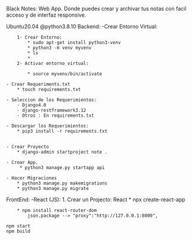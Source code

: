Black Notes: Web App. Donde puedes crear y archivar tus notas con facil acceso y de interfaz responsive.

Ubuntu20.04 @python3.8.10
Backend:
	-Crear Entorno Virtual:

		1- Crear Entorno:
			* sudo apt-get install python3-venv
			* python3 -m venv myvenv 
			* ls
			* 
		2- Activar entorno virtual:
		
			* source myvenv/bin/activate
			
	- Crear Requeriments.txt
		* touch requirements.txt
		
	- Seleccion de los Requerimientos:
		- Django4.0
		- django-restframework3.12
		- Otros : En requirements.txt
		
	- Descargar los Requerimientos:
		* pip3 install -r requirements.txt


	- Crear Proyecto
		* django-admin startproject note .
		
	- Crear App.
		 * python3 manage.py startapp api
		 
	- Hacer Migraciones
		* python3 manage.py makemigrations
		* python3 manage.py migrate


FrontEnd:
-React (JS):
	1. Crear un Projecto: React
		* npx create-react-app
	
		* npm install react-router-dom
			json.package --> "proxy":"http://127.0.0.1:8000",
			
	npm start
	npm build 
	
	
